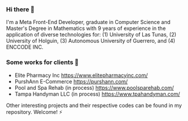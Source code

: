 ### Hi there 👋
I'm a Meta Front-End Developer, graduate in Computer Science and Master's Degree in Mathematics with 9 years of experience in the application of diverse technologies for: (1) University of Las Tunas, (2) University of Holguin, (3) Autonomous University of Guerrero, and (4) ENCCODE INC.


### Some works for clients 🔭
- Elite Pharmacy Inc https://www.elitepharmacyinc.com/
- PurshAnn E-Commerce https://purshann.com/
- Pool and Spa Rehab (in process) https://www.poolsparehab.com/
- Tampa Handyman LLC (in process) https://www.tpahandyman.com/

Other interesting projects and their respective codes can be found in my repository. Welcome! ⚡

<!--
**csegur4/csegur4** is a ✨ _special_ ✨ repository because its `README.md` (this file) appears on your GitHub profile.

Here are some ideas to get you started:

- 🔭 I’m currently working on ...
- 🌱 I’m currently learning ...
- 👯 I’m looking to collaborate on ...
- 🤔 I’m looking for help with ...
- 💬 Ask me about ...
- 📫 How to reach me: ...
- 😄 Pronouns: ...
- ⚡ Fun fact: ...
-->
